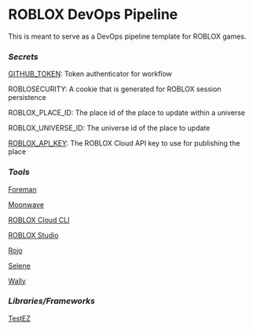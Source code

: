 # ROBLOX DevOps Pipeline

This is meant to serve as a DevOps pipeline template for ROBLOX games.

### ***Secrets***

[GITHUB_TOKEN](https://docs.github.com/en/actions/security-guides/automatic-token-authentication): Token authenticator for workflow

ROBLOSECURITY: A cookie that is generated for ROBLOX session persistence

ROBLOX_PLACE_ID: The place id of the place to update within a universe

ROBLOX_UNIVERSE_ID: The universe id of the place to update

[ROBLOX_API_KEY](https://create.roblox.com/credentials): The ROBLOX Cloud API key to use for publishing the place

### ***Tools***

[Foreman](https://github.com/Roblox/foreman)

[Moonwave](https://eryn.io/moonwave/)

[ROBLOX Cloud CLI](https://github.com/Sleitnick/rbx-cloud-cli)

[ROBLOX Studio](https://setup.rbxcdn.com/RobloxStudioLauncherBeta.exe)

[Rojo](https://rojo.space/)

[Selene](https://kampfkarren.github.io/selene/)

[Wally](https://wally.run/)

### ***Libraries/Frameworks***

[TestEZ](https://roblox.github.io/testez/)
